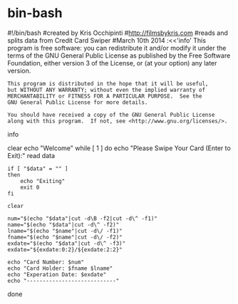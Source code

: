 # bin-bash


#!/bin/bash
#created by Kris Occhipinti
#http://filmsbykris.com
#reads and splits data from Credit Card Swiper
#March 10th 2014
:<<'info'
    This program is free software: you can redistribute it and/or modify
    it under the terms of the GNU General Public License as published by
    the Free Software Foundation, either version 3 of the License, or
    (at your option) any later version.

    This program is distributed in the hope that it will be useful,
    but WITHOUT ANY WARRANTY; without even the implied warranty of
    MERCHANTABILITY or FITNESS FOR A PARTICULAR PURPOSE.  See the
    GNU General Public License for more details.

    You should have received a copy of the GNU General Public License
    along with this program.  If not, see <http://www.gnu.org/licenses/>.
info

clear
echo "Welcome"
while [ 1 ]
do
    echo "Please Swipe Your Card (Enter to Exit):"
    read data

    if [ "$data" = "" ]
    then 
        echo "Exiting"
        exit 0
    fi

    clear

    num="$(echo "$data"|cut -d\B -f2|cut -d\^ -f1)"
    name="$(echo "$data"|cut -d\^ -f2)"
    lname="$(echo "$name"|cut -d\/ -f1)"
    fname="$(echo "$name"|cut -d\/ -f2)"
    exdate="$(echo "$data"|cut -d\^ -f3)"
    exdate="${exdate:0:2}/${exdate:2:2}"

    echo "Card Number: $num"
    echo "Card Holder: $fname $lname"
    echo "Experation Date: $exdate"
    echo "----------------------------"
done
